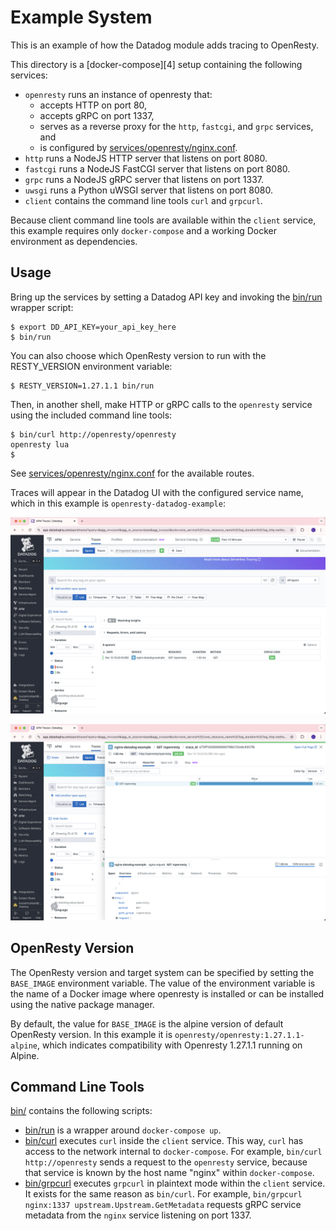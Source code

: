 Example System
==============
This is an example of how the Datadog module adds tracing to OpenResty.

This directory is a [docker-compose][4] setup containing the following
services:
- `openresty` runs an instance of openresty that:
    - accepts HTTP on port 80,
    - accepts gRPC on port 1337,
    - serves as a reverse proxy for the `http`, `fastcgi`, and `grpc` services, and
    - is configured by [services/openresty/nginx.conf](services/openresty/nginx.conf).
- `http` runs a NodeJS HTTP server that listens on port 8080.
- `fastcgi` runs a NodeJS FastCGI server that listens on port 8080.
- `grpc` runs a NodeJS gRPC server that listens on port 1337.
- `uwsgi` runs a Python uWSGI server that listens on port 8080.
- `client` contains the command line tools `curl` and `grpcurl`.

Because client command line tools are available within the `client` service,
this example requires only `docker-compose` and a working Docker environment as
dependencies.

Usage
-----
Bring up the services by setting a Datadog API key and invoking the
[bin/run](bin/run) wrapper script:
```shell
$ export DD_API_KEY=your_api_key_here
$ bin/run
```

You can also choose which OpenResty version to run with the RESTY_VERSION environment variable:
```shell
$ RESTY_VERSION=1.27.1.1 bin/run
```

Then, in another shell, make HTTP or gRPC calls to the `openresty` service using
the included command line tools:
```shell
$ bin/curl http://openresty/openresty
openresty lua
$
```
See [services/openresty/nginx.conf](services/openresty/nginx.conf) for the available routes.

Traces will appear in the Datadog UI with the configured service name, which in this example is `openresty-datadog-example`:

![screenshot of Datadog trace search UI](images/ui-1.png)

![screenshot of Datadog trace flame graph UI](images/ui-2.png)

OpenResty Version
-------------
The OpenResty version and target system can be specified by setting the `BASE_IMAGE`
environment variable.  The value of the environment variable is the name of a
Docker image where openresty is installed or can be installed using the native
package manager.

By default, the value for `BASE_IMAGE` is the alpine version of default OpenResty
version. In this example it is `openresty/openresty:1.27.1.1-alpine`, which indicates
compatibility with Openresty 1.27.1.1 running on Alpine.

Command Line Tools
------------------
[bin/](bin/) contains the following scripts:
- [bin/run](bin/run) is a wrapper around `docker-compose up`.
- [bin/curl](bin/curl) executes `curl` inside the `client` service.  This way,
  `curl` has access to the network internal to `docker-compose`.  For example,
  `bin/curl http://openresty` sends a request to the `openresty` service, because that
  service is known by the host name "nginx" within `docker-compose`.
- [bin/grpcurl](bin/grpcurl) executes `grpcurl` in plaintext mode within the
  `client` service.  It exists for the same reason as `bin/curl`.  For example,
  `bin/grpcurl nginx:1337 upstream.Upstream.GetMetadata` requests gRPC service
  metadata from the `nginx` service listening on port 1337.
